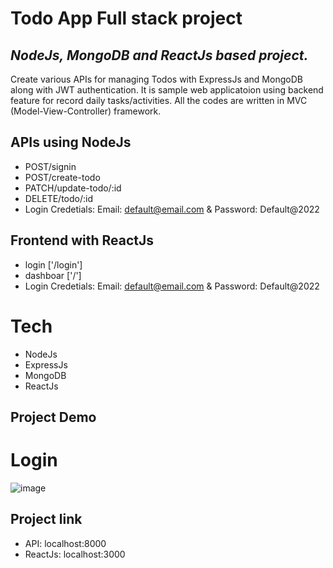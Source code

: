 # Todo App Full stack project

## _NodeJs, MongoDB and ReactJs based project._

Create various APIs for managing Todos with ExpressJs and MongoDB along with JWT authentication.
It is sample web applicatoion using backend feature for record daily tasks/activities.
All the codes are written in MVC (Model-View-Controller) framework.

## APIs using NodeJs
- POST/signin
- POST/create-todo
- PATCH/update-todo/:id
- DELETE/todo/:id
- Login Credetials: Email: default@email.com & Password: Default@2022

## Frontend with ReactJs
- login ['/login']
- dashboar ['/']
- Login Credetials: Email: default@email.com & Password: Default@2022

# Tech
- NodeJs
- ExpressJs
- MongoDB
- ReactJs

## Project Demo
# Login
![image]()


## Project link
- API: localhost:8000
- ReactJs: localhost:3000